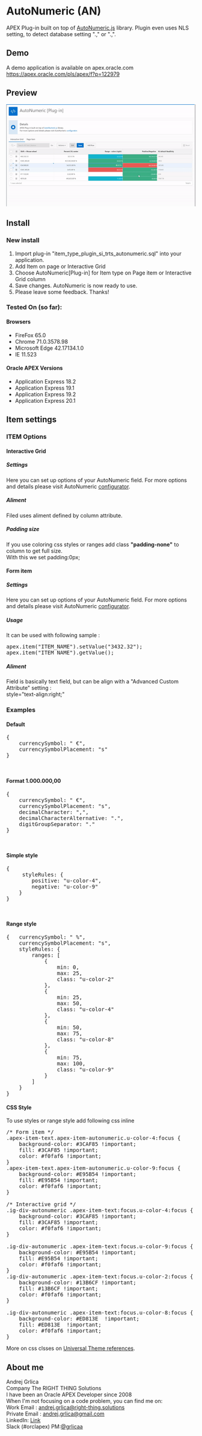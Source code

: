 # AutoNumeric (AN)

APEX Plug-in built on top of [AutoNumeric.js](http://autonumeric.org/) library.
Plugin even uses NLS setting, to detect database setting ".," or ".,".

## Demo
A demo application is available on apex.oracle.com<br/>
https://apex.oracle.com/pls/apex/f?p=122979

## Preview
![](https://github.com/grlicaa/AutoNumeric/blob/master/docs/preview/AutoNumericPreview.gif)

## Install

### New install
<ol>
<li>Import plug-in "item_type_plugin_si_trts_autonumeric.sql" into your application.</li>
<li>Add Item on page or Interactive Grid</li>
<li>Choose AutoNumeric[Plug-in] for Item type on Page item or Interactive Grid column</li>
<li>Save changes. AutoNumeric is now ready to use.</li>
<li>Please leave some feedback. Thanks!</li>
</ol>


### Tested On (so far):

#### Browsers
<ul>
<li>FireFox 65.0</li>
<li>Chrome 71.0.3578.98</li>
<li>Microsoft Edge 42.17134.1.0</li>
<li>IE 11.523</li>
</ul>


#### Oracle APEX Versions
<ul>
<li>Application Express 18.2</li>
<li>Application Express 19.1</li>
<li>Application Express 19.2</li>
<li>Application Express 20.1</li>
</ul>


## Item settings

### ITEM Options

#### Interactive Grid

##### Settings
Here you can set up options of your AutoNumeric field. For more options and details please visit AutoNumeric  [configurator](http://autonumeric.org/configurator).
##### Aliment
Filed uses aliment defined by column attribute.
##### Padding size
If you use coloring css styles or ranges add class <strong>"padding-none"</strong> to column to get full size.<br>
With this we set padding:0px;

#### Form item

##### Settings
Here you can set up options of your AutoNumeric field. For more options and details please visit AutoNumeric  [configurator](http://autonumeric.org/configurator).
##### Usage
It can be used with following sample :
<pre>
apex.item("ITEM_NAME").setValue("3432.32");
apex.item("ITEM_NAME").getValue();
</pre>
##### Aliment
Field is basically text field, but can be align with a "Advanced Custom Attribute" setting :<br/>
style="text-align:right;"


### Examples
#### Default
<pre>
{
    currencySymbol: " €",
    currencySymbolPlacement: "s"
}
</pre><br>
#### Format 1.000.000,00
<pre>
{
    currencySymbol: " €",
    currencySymbolPlacement: "s",
    decimalCharacter: ",",
    decimalCharacterAlternative: ".",
    digitGroupSeparator: "."
}
</pre><br>
#### Simple style
<pre>
{
     styleRules: {
        positive: "u-color-4",
        negative: "u-color-9"
    }
}
</pre><br>
#### Range style
<pre>
{   currencySymbol: " %",
    currencySymbolPlacement: "s",
    styleRules: {
        ranges: [
            {
                min: 0,
                max: 25,
                class: "u-color-2"
            },
            {
                min: 25,
                max: 50,
                class: "u-color-4"
            },
            {
                min: 50,
                max: 75,
                class: "u-color-8"
            },
            {
                min: 75,
                max: 100,
                class: "u-color-9"
            }
        ]
    }
}
</pre>

#### CSS Style
To use styles or range style add following css inline 
<pre>
/* Form item */
.apex-item-text.apex-item-autonumeric.u-color-4:focus {
    background-color: #3CAF85 !important;
    fill: #3CAF85 !important;
    color: #f0faf6 !important;
}
.apex-item-text.apex-item-autonumeric.u-color-9:focus {
    background-color: #E95B54 !important;
    fill: #E95B54 !important;
    color: #f0faf6 !important;
}

/* Interactive grid */
.ig-div-autonumeric .apex-item-text:focus.u-color-4:focus {
    background-color: #3CAF85 !important;
    fill: #3CAF85 !important;
    color: #f0faf6 !important;
}

.ig-div-autonumeric .apex-item-text:focus.u-color-9:focus {
    background-color: #E95B54 !important;
    fill: #E95B54 !important;
    color: #f0faf6 !important;
}
.ig-div-autonumeric .apex-item-text:focus.u-color-2:focus {
    background-color: #13B6CF !important;
    fill: #13B6CF !important;
    color: #f0faf6 !important;
}

.ig-div-autonumeric .apex-item-text:focus.u-color-8:focus {
    background-color: #ED813E  !important;
    fill: #ED813E  !important;
    color: #f0faf6 !important;
}
</pre>
More on css clsses on [Universal Theme references](https://apex.oracle.com/pls/apex/apex_pm/r/ut/color-and-status-modifiers).


## About me
Andrej Grlica<br/>
Company The RIGHT THING Solutions<br/>
I have been an Oracle APEX Developer since 2008<br/>
When I'm not focusing on a code problem, you can find me on:<br/>
Work Email : [andrej.grlica@right-thing.solutions](mailto:andrej.grlica@right-thing.solutions)<br/>
Private Email : [andrej.grlica@gmail.com](mailto:andrej.grlica@gmail.com)<br/>
LinkedIn: [Link](https://www.linkedin.com/in/andrej-grlica-303998a4/)<br/>
Slack (#orclapex) PM:[@grlicaa](https://orclapex.slack.com/messages/@grlicaa/)
